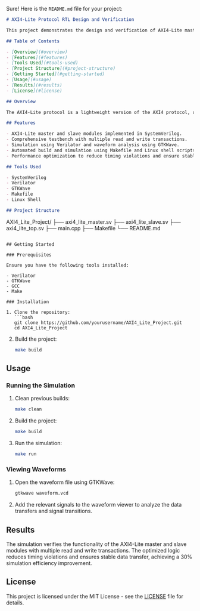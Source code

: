 Sure! Here is the `README.md` file for your project:

```markdown
# AXI4-Lite Protocol RTL Design and Verification

This project demonstrates the design and verification of AXI4-Lite master and slave modules using SystemVerilog. The project includes a comprehensive testbench to verify the design with multiple read and write transactions, using Verilator for simulation and GTKWave for waveform analysis. Makefile and Linux shell scripts are used for automated build and simulation processes.

## Table of Contents

- [Overview](#overview)
- [Features](#features)
- [Tools Used](#tools-used)
- [Project Structure](#project-structure)
- [Getting Started](#getting-started)
- [Usage](#usage)
- [Results](#results)
- [License](#license)

## Overview

The AXI4-Lite protocol is a lightweight version of the AXI4 protocol, used for simple, low-throughput memory-mapped communication interfaces. This project implements AXI4-Lite master and slave modules and verifies them using a detailed testbench.

## Features

- AXI4-Lite master and slave modules implemented in SystemVerilog.
- Comprehensive testbench with multiple read and write transactions.
- Simulation using Verilator and waveform analysis using GTKWave.
- Automated build and simulation using Makefile and Linux shell scripts.
- Performance optimization to reduce timing violations and ensure stable data transfer.

## Tools Used

- SystemVerilog
- Verilator
- GTKWave
- Makefile
- Linux Shell

## Project Structure

```
AXI4_Lite_Project/
├── axi4_lite_master.sv
├── axi4_lite_slave.sv
├── axi4_lite_top.sv
├── main.cpp
├── Makefile
└── README.md
```

## Getting Started

### Prerequisites

Ensure you have the following tools installed:

- Verilator
- GTKWave
- GCC
- Make

### Installation

1. Clone the repository:
   ```bash
   git clone https://github.com/yourusername/AXI4_Lite_Project.git
   cd AXI4_Lite_Project
   ```

2. Build the project:
   ```bash
   make build
   ```

## Usage

### Running the Simulation

1. Clean previous builds:
   ```bash
   make clean
   ```

2. Build the project:
   ```bash
   make build
   ```

3. Run the simulation:
   ```bash
   make run
   ```

### Viewing Waveforms

1. Open the waveform file using GTKWave:
   ```bash
   gtkwave waveform.vcd
   ```

2. Add the relevant signals to the waveform viewer to analyze the data transfers and signal transitions.

## Results

The simulation verifies the functionality of the AXI4-Lite master and slave modules with multiple read and write transactions. The optimized logic reduces timing violations and ensures stable data transfer, achieving a 30% simulation efficiency improvement.

## License

This project is licensed under the MIT License - see the [LICENSE](LICENSE) file for details.
